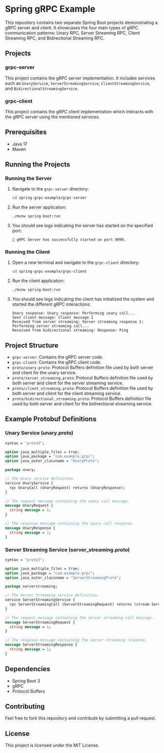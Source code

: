 # Spring gRPC Example

This repository contains two separate Spring Boot projects demonstrating a gRPC server and client. It showcases the four main types of gRPC communication patterns: Unary RPC, Server Streaming RPC, Client Streaming RPC, and Bidirectional Streaming RPC.

## Projects

### grpc-server
This project contains the gRPC server implementation. It includes services such as `UnaryService`, `ServerStreamingService`, `ClientStreamingService`, and `BidirectionalStreamingService`.

### grpc-client
This project contains the gRPC client implementation which interacts with the gRPC server using the mentioned services.

## Prerequisites
- Java 17
- Maven

## Running the Projects

### Running the Server
1. Navigate to the `grpc-server` directory:
    ```sh
    cd spring-grpc-example/grpc-server
    ```
2. Run the server application:
    ```sh
    ./mvnw spring-boot:run
    ```
3. You should see logs indicating the server has started on the specified port:
    ```
    🚀 gRPC Server has successfully started on port 9090.
    ```

### Running the Client
1. Open a new terminal and navigate to the `grpc-client` directory:
    ```sh
    cd spring-grpc-example/grpc-client
    ```
2. Run the client application:
    ```sh
    ./mvnw spring-boot:run
    ```
3. You should see logs indicating the client has initialized the system and started the different gRPC interactions:
    ```
    Unary response: Unary response: Performing unary call...
    Sent client message: Client message 1
    Received from server streaming: Server streaming response 1: Performing server streaming call...
    Received from bidirectional streaming: Response: Ping
    ```

## Project Structure
- `grpc-server`: Contains the gRPC server code.
- `grpc-client`: Contains the gRPC client code.
- `proto/unary.proto`: Protocol Buffers definition file used by both server and client for the unary service.
- `proto/server_streaming.proto`: Protocol Buffers definition file used by both server and client for the server streaming service.
- `proto/client_streaming.proto`: Protocol Buffers definition file used by both server and client for the client streaming service.
- `proto/bidirectional_streaming.proto`: Protocol Buffers definition file used by both server and client for the bidirectional streaming service.

## Example Protobuf Definitions

### Unary Service (unary.proto)
```proto
syntax = "proto3";

option java_multiple_files = true;
option java_package = "com.example.grpc";
option java_outer_classname = "UnaryProto";

package unary;

// The Unary service definition.
service UnaryService {
  rpc UnaryCall (UnaryRequest) returns (UnaryResponse);
}

// The request message containing the unary call message.
message UnaryRequest {
  string message = 1;
}

// The response message containing the unary call response.
message UnaryResponse {
  string message = 1;
}
```

### Server Streaming Service (server_streaming.proto)
```proto
syntax = "proto3";

option java_multiple_files = true;
option java_package = "com.example.grpc";
option java_outer_classname = "ServerStreamingProto";

package serverstreaming;

// The Server Streaming service definition.
service ServerStreamingService {
  rpc ServerStreamingCall (ServerStreamingRequest) returns (stream ServerStreamingResponse);
}

// The request message containing the server streaming call message.
message ServerStreamingRequest {
  string message = 1;
}

// The response message containing the server streaming response.
message ServerStreamingResponse {
  string message = 1;
}
```

## Dependencies
- Spring Boot 3
- gRPC
- Protocol Buffers

## Contributing
Feel free to fork this repository and contribute by submitting a pull request.

## License
This project is licensed under the MIT License.
